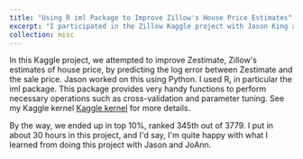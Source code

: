 ```yaml
---
title: "Using R iml Package to Improve Zillow's House Price Estimates"
excerpt: "I participated in the Zillow Kaggle project with Jason King and JoAnn Alvarez."
collection: misc
---
```


In this Kaggle project, we attempted to improve Zestimate, Zillow's estimates of house price, by predicting the log error between Zestimate and the sale price. Jason worked on this using Python. I used R, in particular the iml package. This package provides very handy functions to perform necessary operations such as cross-validation and parameter tuning. See my Kaggle kernel [Kaggle kernel](https://www.kaggle.com/mayshen/use-r-iml-package-in-zillow-home-value-prediction?scriptVersionId=7592014) for more details.

By the way, we ended up in top 10%, ranked 345th out of 3779. I put in about 30 hours in this project, and I'd say, I'm quite happy with what I learned from doing this project with Jason and JoAnn.
